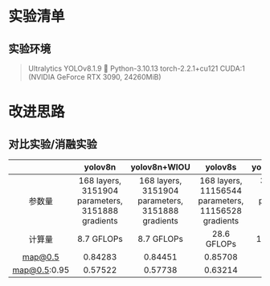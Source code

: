 # 实验清单

## 实验环境

> Ultralytics YOLOv8.1.9 🚀 Python-3.10.13 torch-2.2.1+cu121 CUDA:1 (NVIDIA GeForce RTX 3090, 24260MiB)

# 改进思路

## 对比实验/消融实验

|              |                      yolov8n                      |                   yolov8n+WIOU                   |                       yolov8s                       |                  yolov8n+repvit                  |                yolov8n+repvit+WIoU                |                yolov8n+repvit+SIoU                |            yolov8n+repvit+WIoU+dyhead            |
| :----------: | :-----------------------------------------------: | :-----------------------------------------------: | :-------------------------------------------------: | :-----------------------------------------------: | :-----------------------------------------------: | :-----------------------------------------------: | :-----------------------------------------------: |
|    参数量    | 168 layers, 3151904 parameters, 3151888 gradients | 168 layers, 3151904 parameters, 3151888 gradients | 168 layers, 11156544 parameters, 11156528 gradients | 397 layers, 6844840 parameters, 6844824 gradients | 397 layers, 6844840 parameters, 6844824 gradients | 397 layers, 6844840 parameters, 6844824 gradients | 432 layers, 7315044 parameters, 7315028 gradients |
|    计算量    |                    8.7 GFLOPs                    |                    8.7 GFLOPs                    |                     28.6 GFLOPs                     |                    19.2 GFLOPs                    |                    19.2 GFLOPs                    |                    19.2 GFLOPs                    |                    20.8 GFLOPs                    |
|   map@0.5   |                      0.84283                      |                      0.84451                      |                       0.85708                       |                      0.85346                      |                      0.85849                      |                      0.85495                      |                                                  |
| map@0.5:0.95 |                      0.57522                      |                      0.57738                      |                       0.63214                       |                      0.62661                      |                      0.62459                      |                      0.62665                      |                                                  |
